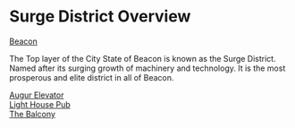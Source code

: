 # Surge District Overview
[Beacon](../Beacon%20Overview.md)

The Top layer of the City State of Beacon is known as the Surge District. Named after its surging growth of machinery and technology. It is the most prosperous and elite district in all of Beacon.

[Augur Elevator](Augur%20Elevator.md)<br/>
[Light House Pub](Light%20House%20Pub.md)<br/>
[The Balcony](The%20Balcony.md)<br/>